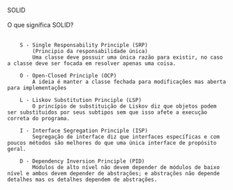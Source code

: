 SOLID <br/><br/>
    O que significa SOLID? <br/><br/>

        S - Single Responsability Principle (SRP)
            (Principio da responsabilidade única)
            Uma classe deve possuir uma única razão para existir, no caso a classe deve ser focada em resolver apenas uma coisa.

        O - Open-Closed Principle (OCP)
            A ideia é manter a classe fechada para modificações mas aberta para implementações 
        
        L - Liskov Substitution Principle (LSP)
            O princípio de substituição de Liskov diz que objetos podem ser substituidos por seus subtipos sem que isso afete a execução correta do programa.

        I - Interface Segregation Principle (ISP)
            Segregação de interface diz que interfaces específicas e com poucos métodos são melhores do que uma única interface de propósito geral.

        D - Dependency Inversion Principle (PID)
            Módulos de alto nível não devem depender de módulos de baixo nível e ambos devem depender de abstrações; e abstrações não depende detalhes mas os detalhes dependem de abstrações.

